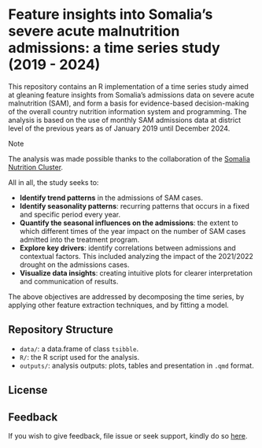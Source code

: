 

# Feature insights into Somalia’s severe acute malnutrition admissions: a time series study (2019 - 2024)

This repository contains an R implementation of a time series study
aimed at gleaning feature insights from Somalia’s admissions data on
severe acute malnutrition (SAM), and form a basis for evidence-based
decision-making of the overall country nutrition information system and
programming. The analysis is based on the use of monthly SAM admissions
data at district level of the previous years as of January 2019 until
December 2024.

> [!NOTE]
>
> The analysis was made possible thanks to the collaboration of the
> [Somalia Nutrition
> Cluster](https://response.reliefweb.int/somalia/nutrition).

All in all, the study seeks to:

- **Identify trend patterns** in the admissions of SAM cases.
- **Identify seasonality patterns**: recurring patterns that occurs in a
  fixed and specific period every year.
- **Quantify the seasonal influences on the admissions**: the extent to
  which different times of the year impact on the number of SAM cases
  admitted into the treatment program.
- **Explore key drivers**: identify correlations between admissions and
  contextual factors. This included analyzing the impact of the
  2021/2022 drought on the admissions cases.
- **Visualize data insights**: creating intuitive plots for clearer
  interpretation and communication of results.

The above objectives are addressed by decomposing the time series, by
applying other feature extraction techniques, and by fitting a model.

## Repository Structure

- `data/`: a data.frame of class `tsibble`.
- `R/`: the R script used for the analysis.
- `outputs/`: analysis outputs: plots, tables and presentation in `.qmd`
  format.

## License

## Feedback

If you wish to give feedback, file issue or seek support, kindly do so
[here](https://github.com/nutimes/som-sam-admit/issues).
